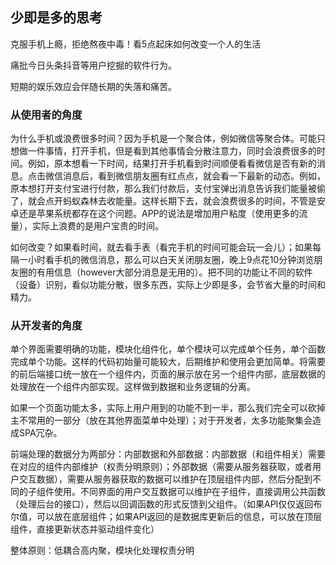 ## 少即是多的思考

克服手机上瘾，拒绝熬夜中毒！看5点起床如何改变一个人的生活

痛批今日头条抖音等用户挖掘的软件行为。

短期的娱乐效应会伴随长期的失落和痛苦。

### 从使用者的角度

为什么手机或浪费很多时间？因为手机是一个聚合体，例如微信等聚合体。可能只想做一件事情，打开手机，但是看到其他事情会分散注意力，同时会浪费很多的时间。例如，原本想看一下时间，结果打开手机看到时间顺便看看微信是否有新的消息。点击微信消息后，看到微信朋友圈有红点点，就会看一下最新的动态。例如，原本想打开支付宝进行付款，那么我们付款后，支付宝弹出消息告诉我们能量被偷了，就会点开蚂蚁森林去收能量。这样长期下去，就会浪费很多的时间，不管是安卓还是苹果系统都存在这个问题。APP的说法是增加用户粘度（使用更多的流量），实际上浪费的是用户宝贵的时间。

如何改变？如果看时间，就去看手表（看完手机的时间可能会玩一会儿）；如果每隔一小时看手机的微信消息，那么可以白天关闭朋友圈，晚上9点花10分钟浏览朋友圈的有用信息（however大部分消息是无用的）。把不同的功能让不同的软件（设备）识别，看似功能分散，很多东西，实际上少即是多，会节省大量的时间和精力。

### 从开发者的角度

单个界面需要明确的功能，模块化组件化，单个模块可以完成单个任务，单个函数完成单个功能。这样的代码初始量可能较大，后期维护和使用会更加简单。将需要的前后端接口统一放在一个组件内，页面的展示放在另一个组件内部，底层数据的处理放在一个组件内部实现。这样做到数据和业务逻辑的分离。

如果一个页面功能太多，实际上用户用到的功能不到一半，那么我们完全可以砍掉主不常用的一部分（放在其他界面菜单中处理）；对于开发者，太多功能聚集会造成SPA冗杂。

前端处理的数据分为两部分：内部数据和外部数据：内部数据（和组件相关）需要在对应的组件内部维护（权责分明原则）；外部数据（需要从服务器获取，或者用户交互数据），需要从服务器获取的数据可以维护在顶层组件内部，然后分配到不同的子组件使用。不同界面的用户交互数据可以维护在子组件，直接调用公共函数（处理后台的接口），然后以回调函数的形式反馈到父组件。（如果API仅仅返回布尔值，可以放在底层组件；如果API返回的是数据库更新后的信息，可以放在顶层组件，直接更新状态并驱动组件变化）

整体原则：低耦合高内聚，模块化处理权责分明